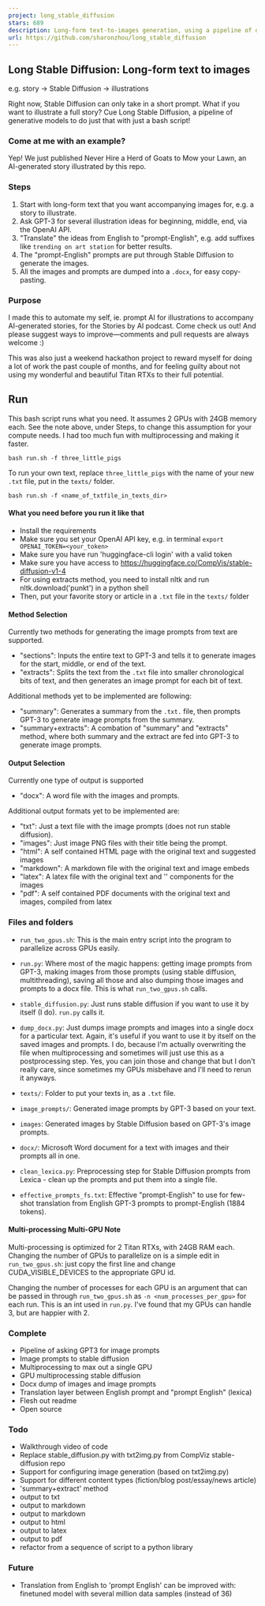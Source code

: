 ```yaml
---
project: long_stable_diffusion
stars: 689
description: Long-form text-to-images generation, using a pipeline of deep generative models (GPT-3 and Stable Diffusion)
url: https://github.com/sharonzhou/long_stable_diffusion
---
```


Long Stable Diffusion: Long-form text to images
-----------------------------------------------

e.g. story -> Stable Diffusion -> illustrations

Right now, Stable Diffusion can only take in a short prompt. What if you want to illustrate a full story? Cue Long Stable Diffusion, a pipeline of generative models to do just that with just a bash script!

### Come at me with an example?

Yep! We just published Never Hire a Herd of Goats to Mow your Lawn, an AI-generated story illustrated by this repo.

### Steps

1.  Start with long-form text that you want accompanying images for, e.g. a story to illustrate.
2.  Ask GPT-3 for several illustration ideas for beginning, middle, end, via the OpenAI API.
3.  "Translate" the ideas from English to "prompt-English", e.g. add suffixes like `trending on art station` for better results.
4.  The "prompt-English" prompts are put through Stable Diffusion to generate the images.
5.  All the images and prompts are dumped into a `.docx`, for easy copy-pasting.

### Purpose

I made this to automate my self, ie. prompt AI for illustrations to accompany AI-generated stories, for the Stories by AI podcast. Come check us out! And please suggest ways to improve—comments and pull requests are always welcome :)

This was also just a weekend hackathon project to reward myself for doing a lot of work the past couple of months, and for feeling guilty about not using my wonderful and beautiful Titan RTXs to their full potential.

Run
---

This bash script runs what you need. It assumes 2 GPUs with 24GB memory each. See the note above, under Steps, to change this assumption for your compute needs. I had too much fun with multiprocessing and making it faster.

`bash run.sh -f three_little_pigs`

To run your own text, replace `three_little_pigs` with the name of your new `.txt` file, put in the `texts/` folder.

`bash run.sh -f <name_of_txtfile_in_texts_dir>`

#### What you need before you run it like that

-   Install the requirements
-   Make sure you set your OpenAI API key, e.g. in terminal `export OPENAI_TOKEN=<your_token>`
-   Make sure you have run 'huggingface-cli login' with a valid token
-   Make sure you have access to https://huggingface.co/CompVis/stable-diffusion-v1-4
-   For using extracts method, you need to install nltk and run nltk.download('punkt') in a python shell
-   Then, put your favorite story or article in a `.txt` file in the `texts/` folder

#### Method Selection

Currently two methods for generating the image prompts from text are supported.

-   "sections": Inputs the entire text to GPT-3 and tells it to generate images for the start, middle, or end of the text.
-   "extracts": Splits the text from the `.txt` file into smaller chronological bits of text, and then generates an image prompt for each bit of text.

Additional methods yet to be implemented are following:

-   "summary": Generates a summary from the `.txt.` file, then prompts GPT-3 to generate image prompts from the summary.
-   "summary+extracts": A combation of "summary" and "extracts" method, where both summary and the extract are fed into GPT-3 to generate image prompts.

#### Output Selection

Currently one type of output is supported

-   "docx": A word file with the images and prompts.

Additional output formats yet to be implemented are:

-   "txt": Just a text file with the image prompts (does not run stable diffusion).
-   "images": Just image PNG files with their title being the prompt.
-   "html": A self contained HTML page with the original text and suggested images
-   "markdown": A markdown file with the original text and image embeds
-   "latex": A latex file with the original text and '' components for the images
-   "pdf": A self contained PDF documents with the original text and images, compiled from latex

### Files and folders

-   `run_two_gpus.sh`: This is the main entry script into the program to parallelize across GPUs easily.
    
-   `run.py`: Where most of the magic happens: getting image prompts from GPT-3, making images from those prompts (using stable diffusion, multithreading), saving all those and also dumping those images and prompts to a docx file. This is what `run_two_gpus.sh` calls.
    
-   `stable_diffusion.py`: Just runs stable diffusion if you want to use it by itself (I do). `run.py` calls it.
    
-   `dump_docx.py`: Just dumps image prompts and images into a single docx for a particular text. Again, it's useful if you want to use it by itself on the saved images and prompts. I do, because I'm actually overwriting the file when multiprocessing and sometimes will just use this as a postprocessing step. Yes, you can join those and change that but I don't really care, since sometimes my GPUs misbehave and I'll need to rerun it anyways.
    
-   `texts/`: Folder to put your texts in, as a `.txt` file.
    
-   `image_prompts/`: Generated image prompts by GPT-3 based on your text.
    
-   `images`: Generated images by Stable Diffusion based on GPT-3's image prompts.
    
-   `docx/`: Microsoft Word document for a text with images and their prompts all in one.
    
-   `clean_lexica.py`: Preprocessing step for Stable Diffusion prompts from Lexica - clean up the prompts and put them into a single file.
    
-   `effective_prompts_fs.txt`: Effective "prompt-English" to use for few-shot translation from English GPT-3 prompts to prompt-English (1884 tokens).
    

#### Multi-processing Multi-GPU Note

Multi-processing is optimized for 2 Titan RTXs, with 24GB RAM each. Changing the number of GPUs to parallelize on is a simple edit in `run_two_gpus.sh`: just copy the first line and change CUDA\_VISIBLE\_DEVICES to the appropriate GPU id.

Changing the number of processes for each GPU is an argument that can be passed in through `run_two_gpus.sh` as `-n <num_processes_per_gpu>` for each run. This is an int used in `run.py`. I've found that my GPUs can handle 3, but are happier with 2.

### Complete

-   Pipeline of asking GPT3 for image prompts
-   Image prompts to stable diffusion
-   Multiprocessing to max out a single GPU
-   GPU multiprocessing stable diffusion
-   Docx dump of images and image prompts
-   Translation layer between English prompt and "prompt English" (lexica)
-   Flesh out readme
-   Open source

### Todo

-   Walkthrough video of code
-   Replace stable\_diffusion.py with txt2img.py from CompViz stable-diffusion repo
-   Support for configuring image generation (based on txt2img.py)
-   Support for different content types (fiction/blog post/essay/news article)
-   'summary+extract' method
-   output to txt
-   output to markdown
-   output to markdown
-   output to html
-   output to latex
-   output to pdf
-   refactor from a sequence of script to a python library

### Future

-   Translation from English to 'prompt English' can be improved with: finetuned model with several million data samples (instead of 36)
